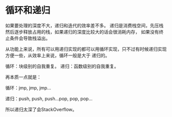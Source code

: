 # 循环和递归
如果要处理的深度不大，递归和迭代的效率差不多。
递归是消费栈空间，先压栈然后逐步释放占用的栈，如果递归的深度比较大的话会很消耗内存，
如果没有终止条件会导致栈溢出。

从功能上来说，所有可以用递归实现的都可以用循环实现，只不过有时候递归实现方便一些，从效率上来说，循环一般是大于
递归的。


循环：块级别的自我重复。
递归：函数级别的自我重复。

再本质一点就是：

循环：jmp, jmp, jmp...

递归：push, push, push...pop, pop, pop...

所以递归太深了会StackOverflow。

